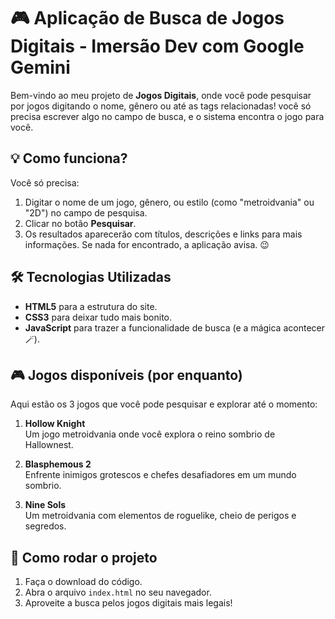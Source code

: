 # 🎮 Aplicação de Busca de Jogos Digitais - Imersão Dev com Google Gemini

Bem-vindo ao meu projeto de **Jogos Digitais**, onde você pode pesquisar por jogos digitando o nome, gênero ou até as tags relacionadas! 
você só precisa escrever algo no campo de busca, e o sistema encontra o jogo para você. 

## 💡 Como funciona?
Você só precisa:
1. Digitar o nome de um jogo, gênero, ou estilo (como "metroidvania" ou "2D") no campo de pesquisa.
2. Clicar no botão **Pesquisar**.
3. Os resultados aparecerão com títulos, descrições e links para mais informações. Se nada for encontrado, a aplicação avisa. 😉

## 🛠️ Tecnologias Utilizadas
- **HTML5** para a estrutura do site.
- **CSS3** para deixar tudo mais bonito.
- **JavaScript** para trazer a funcionalidade de busca (e a mágica acontecer 🪄).

## 🎮 Jogos disponíveis (por enquanto)
Aqui estão os 3 jogos que você pode pesquisar e explorar até o momento:

1. **Hollow Knight**  
   Um jogo metroidvania onde você explora o reino sombrio de Hallownest.

2. **Blasphemous 2**  
   Enfrente inimigos grotescos e chefes desafiadores em um mundo sombrio.

3. **Nine Sols**  
   Um metroidvania com elementos de roguelike, cheio de perigos e segredos.

## 🚀 Como rodar o projeto
1. Faça o download do código.
2. Abra o arquivo `index.html` no seu navegador.
3. Aproveite a busca pelos jogos digitais mais legais!


